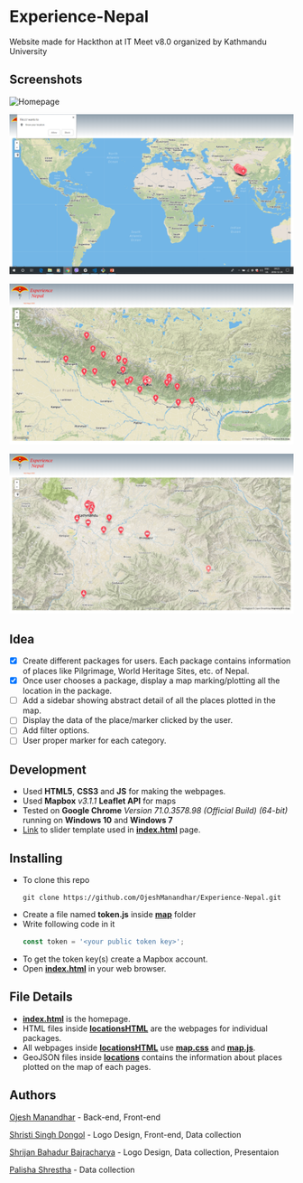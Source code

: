 # Experience-Nepal
Website made for Hackthon at IT Meet v8.0 organized by Kathmandu University

## Screenshots
![Homepage](/screenshots/index.png)

![Asking GPS permission](/screenshots/gps.png)

![Accessories across Nepal](/screenshots/nepal.png)

![Accessories nearby](/screenshots/airports.png)

## Idea
- [X] Create different packages for users. Each package contains information of places like Pilgrimage, World Heritage Sites, etc. of Nepal.
- [X] Once user chooses a package, display a map marking/plotting all the location in the package.
- [ ] Add a sidebar showing abstract detail of all the places plotted in the map.
- [ ] Display the data of the place/marker clicked by the user.
- [ ] Add filter options.
- [ ] User proper marker for each category.

## Development
- Used **HTML5**, **CSS3** and **JS** for making the webpages.
- Used **Mapbox** *v3.1.1* **Leaflet API** for maps
- Tested on **Google Chrome** *Version 71.0.3578.98 (Official Build) (64-bit)* running on **Windows 10** and **Windows 7**
- [Link](https://colorlib.com/wp/template/photon/) to slider template used in **[index.html](index.html)** page.

## Installing
- To clone this repo
  ```shell
  git clone https://github.com/OjeshManandhar/Experience-Nepal.git
  ```
- Create a file named **token.js** inside **[map](map)** folder
- Write following code in it
  ```js
  const token = '<your public token key>';
  ```
- To get the token key(s) create a Mapbox account.
- Open **[index.html](index.html)** in your web browser.

## File Details
- **[index.html](index.html)** is the homepage.
- HTML files inside **[locationsHTML](map/locationsHTML)** are the webpages for individual packages.
- All webpages inside **[locationsHTML](map/locationsHTML)** use **[map.css](map/map.css)** and **[map.js](map/map.js)**.
- GeoJSON files inside **[locations](map/locations)** contains the information about places plotted on the map of each pages.

## Authors
[Ojesh Manandhar](https://github.com/OjeshManandhar) - Back-end, Front-end

[Shristi Singh Dongol](https://github.com/shrisingdon) - Logo Design, Front-end, Data collection

[Shrijan Bahadur Bajracharya](https://github.com/ShriBuzz) - Logo Design, Data collection, Presentaion

[Palisha Shrestha](https://github.com/palishashrestha) - Data collection

